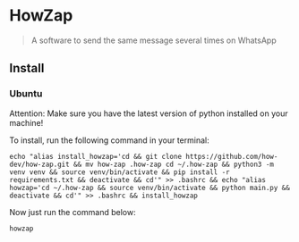 # HowZap

> A software to send the same message several times on WhatsApp

## Install

### Ubuntu

Attention: Make sure you have the latest version of python installed on your machine!

To install, run the following command in your terminal:

```commandline
echo "alias install_howzap='cd && git clone https://github.com/how-dev/how-zap.git && mv how-zap .how-zap cd ~/.how-zap && python3 -m venv venv && source venv/bin/activate && pip install -r requirements.txt && deactivate && cd'" >> .bashrc && echo "alias howzap='cd ~/.how-zap && source venv/bin/activate && python main.py && deactivate && cd'" >> .bashrc && install_howzap
```

Now just run the command below:

```commandline
howzap
```
